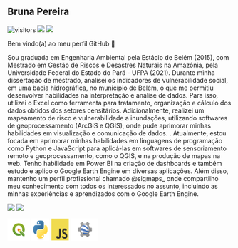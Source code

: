 <h2>Bruna Pereira</h2>



<!--Rede sociais-->
![visitors](https://visitor-badge.laobi.icu/badge?page_id=Brularissap.earthengine-js)
<a href ="https://www.instagram.com/sigmaps_/"><img src="https://img.shields.io/badge/My-Instagram-red"></a>
<a href ="https://www.linkedin.com/in/bruna-pereira-989395ab/"><img src="https://img.shields.io/badge/My-Linkedin-blue"></a>


Bem vindo(a) ao meu perfil GitHub 👋
 
<!-- Quem sou eu?-->
Sou graduada em Engenharia Ambiental pela Estácio de Belém (2015), com Mestrado em Gestão de Riscos e Desastres Naturais na Amazônia, pela Universidade Federal do Estado do Pará - UFPA (2021). Durante minha dissertação de mestrado, analisei os indicadores de vulnerabilidade social, em uma bacia hidrográfica, no município de Belém, o que me permitiu desenvolver habilidades na interpretação e análise de dados. Para isso, utilizei o Excel como ferramenta para tratamento, organização e cálculo dos dados obtidos dos setores censitários. Adicionalmente, realizei um mapeamento de risco e vulnerabilidade a inundações, utilizando softwares de geoprocessamento (ArcGIS e QGIS), onde pude aprimorar minhas habilidades em visualização e comunicação de dados.  . Atualmente, estou focada em aprimorar minhas habilidades em linguagens de programação como Python e JavaScript para aplicá-las em softwares de sensoriamento remoto e geoprocessamento, como o QGIS, e na produção de mapas na web. Tenho habilidade em Power BI na criação de dashboards e também estudo e aplico o Google Earth Engine em diversas aplicações. Além disso, mantenho um perfil profissional chamado @sigmaps_ onde compartilho meu conhecimento com todos os interessados no assunto, incluindo as minhas experiências e aprendizados com o Google Earth Engine.


<!-- GitHub Stats-->
<div>
<img height="180em" src="https://github-readme-stats.vercel.app/api?username=Brularissap&show_icons=true&theme=default" />
<img height="180em" src="https://github-readme-stats.vercel.app/api/top-langs/?username=Brularissap&layout=compac&tlangs_count=16&theme=default"/>
 
</div>

<!-- Abaixo estão os icones para python, js, qgis e gee -->

<img src="https://raw.githubusercontent.com/Brularissap/Brularissap/main/qgis-icon.png"
     width="50" 
     height="50" />
<img src="https://raw.githubusercontent.com/Brularissap/Brularissap/main/python-original.svg"
     width="40" 
     height="50" />
<img src="https://raw.githubusercontent.com/Brularissap/Brularissap/main/javascript-original.svg"
     width="40" 
     height="50" />  <img src="https://raw.githubusercontent.com/Brularissap/Brularissap/main/google_earth_engine_logo.png" 
     width="60" 
     height="50" />




